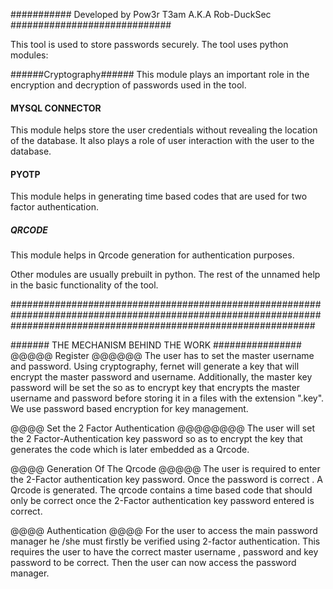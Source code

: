 ########### Developed by Pow3r T3am A.K.A  Rob-DuckSec #############################

This tool is used to store passwords securely. The tool uses python modules:

######Cryptography######
This module plays an important role in the encryption and decryption of passwords used in the tool.

#### MYSQL CONNECTOR ######
This module helps store the user credentials without revealing the location of the database. It also plays a role of user interaction with the user to the database.

#### PYOTP #############
This module helps in generating time based codes that are used for two factor authentication.

##### QRCODE ###########
This module helps in Qrcode generation for authentication purposes.

Other modules are usually prebuilt in python. The rest of the unnamed help in the basic functionality of the tool.

#######################################################################################################################################################################

####### THE MECHANISM BEHIND THE WORK ################
@@@@@ Register @@@@@@
The user has to set the master username and password. Using cryptography, fernet will generate a key that will encrypt the master password and username. Additionally, the master key password will be set  the so as to encrypt key that encrypts the master username and password before storing it in a files with the extension ".key". 
We use password based encryption for key management.

@@@@ Set the 2 Factor Authentication @@@@@@@@
The user will set the 2 Factor-Authentication key password so as to encrypt the key that generates the code which is later embedded as a Qrcode.

@@@@ Generation Of The Qrcode  @@@@@
The user is required to enter the 2-Factor authentication key password. Once the password is correct . A Qrcode is generated. The qrcode contains a time based code that should only be correct once the 2-Factor authentication key password entered is correct. 

@@@@ Authentication @@@@
For the user to access the main password manager he /she must firstly be verified using 2-factor authentication. This requires the user to have the correct master username , password and key password to be correct. Then the user can now access the password manager.

